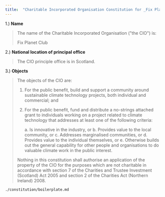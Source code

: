 ```yaml
---
title:  "Charitable Incorporated Organisation Constitution for _Fix Planet Club_"
---
```



1.) **Name**

> The name of the Charitable Incorporated Organisation ("the CIO") is:
>
> Fix Planet Club


2.) **National location of principal office**

> The CIO principle office is in Scotland.

3.) **Objects**

> The objects of the CIO are:
>
> 1. For the public benefit, build and support a community around sustainable
>    climate technology projects, both individual and commercial; and
>
> 2. For the public benefit, fund and distribute a no-strings attached grant
>    to individuals working on a project related to climate technology that
>    addresses at least one of the following criteria:
>
>     a. Is innovative in the industry, or
>     b. Provides value to the local community, or
>     c. Addresses marginalised communities, or
>     d. Provides value to the individual themselves, or
>     e. Otherwise builds out the general capability for other people and
>     organisations to do valuable climate work in the public interest.
>
> Nothing in this constitution shall authorise an application of the property
> of the CIO for the purposes which are not charitable in accordance with
> section 7 of the Charities and Trustee Investment (Scotland) Act 2005 and
> section 2 of the Charities Act (Northern Ireland) 2008.


```{.include shift-heading-level-by=0}
./constitution/boilerplate.md
```

